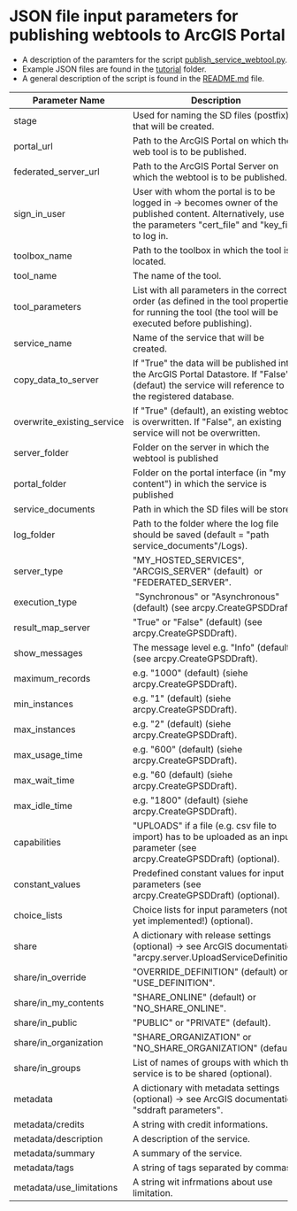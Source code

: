 # JSON file input parameters for publishing webtools to ArcGIS Portal
- A description of the paramters for the script [publish_service_webtool.py](publish_service_webtool.py).
- Example JSON files are found in the [tutorial](tutorial) folder.
- A general description of the script is found in the [README.md](../README.md) file.

| Parameter Name|    Description    | Example |
| --- | --- | --- |
| stage | Used for naming the SD files (postfix) that will be created. | "TEST" or "PROD" | 
| portal_url | Path to the ArcGIS Portal on which the web tool is to be published.| "https://xxx.xxx.com/portal"|
| federated_server_url | Path to the ArcGIS Portal Server on which the webtool is to be published.| "https://xxx.xxx.com/server" |
| sign_in_user | User with whom the portal is to be logged in → becomes owner of the published content. Alternatively, use the parameters "cert_file" and "key_file" to log in.| "username@domain" |
| toolbox_name | Path to the toolbox in which the tool is located. | "C:/Temp/tutorial/Schulraumplanung.tbx" |
| tool_name | The name of the tool. | "ExportStandorteVS" |
| tool_parameters | List with all parameters in the correct order (as defined in the tool properties) for running the tool (the tool will be executed before publishing). | ["https://xxx.xxx.xx/rest/services/SLU/Primarschule/FeatureServer/3", "C:/Temp/ExportStandorteVS.xlsx", "True", "True"] |
| service_name | Name of the service that will be created.| "ExportStandorteVS" |
| copy_data_to_server | If "True" the data will be published into the ArcGIS Portal Datastore. If "False" (defaut) the service will reference to the registered database.| "False" |
| overwrite_existing_service | If "True" (default), an existing webtool is overwritten. If "False", an existing service will not be overwritten. | "True" |
| server_folder | Folder on the server in which the webtool is published| "TEST" |
| portal_folder | Folder on the portal interface (in "my content") in which the service is published| "TEST" |
| service_documents | Path in which the SD files will be stored.| "C:/Temp/tutorial" |
| log_folder | Path to the folder where the log file should be saved (default = "path service_documents"/Logs).| "C:/Temp/Logs" |
| server_type | "MY_HOSTED_SERVICES", "ARCGIS_SERVER" (default)  or "FEDERATED_SERVER".| "MY_HOSTED_SERVICES" |
| execution_type | "Synchronous" or "Asynchronous" (default) (see arcpy.CreateGPSDDraft).| "Synchronous" |
| result_map_server | "True" or "False" (default) (see arcpy.CreateGPSDDraft).| "False" |
| show_messages |  The message level e.g. "Info" (default) (see arcpy.CreateGPSDDraft).| "Debug" |
| maximum_records  | e.g. "1000" (default) (siehe arcpy.CreateGPSDDraft).|  "1000" |
| min_instances  | e.g. "1" (default) (siehe arcpy.CreateGPSDDraft).|  "1" |
| max_instances  | e.g. "2" (default) (siehe arcpy.CreateGPSDDraft).|  "2" |
| max_usage_time  | e.g. "600" (default) (siehe arcpy.CreateGPSDDraft).|  "600|
| max_wait_time  | e.g. "60 (default) (siehe arcpy.CreateGPSDDraft).|  "60 |
| max_idle_time  | e.g. "1800" (default) (siehe arcpy.CreateGPSDDraft).|  "1800" |
| capabilities  | "UPLOADS" if a file (e.g. csv file to import) has to be uploaded as an input parameter (see arcpy.CreateGPSDDraft) (optional).|  UPLOADS" |
| constant_values  | Predefined constant values for input parameters (see arcpy.CreateGPSDDraft) (optional).|  "" |
| choice_lists  | Choice lists for input parameters (not yet implemented!) (optional).|  "" |
| share | A dictionary with release settings (optional) → see ArcGIS documentation "arcpy.server.UploadServiceDefinition".| "{...}" |
| share/in_override| "OVERRIDE_DEFINITION" (default) or "USE_DEFINITION". | "OVERRIDE_DEFINITION" |
| share/in_my_contents| "SHARE_ONLINE" (default) or "NO_SHARE_ONLINE".| "SHARE_ONLINE" |
| share/in_public| "PUBLIC" or "PRIVATE" (default).| "PRIVATE" |
| share/in_organization| "SHARE_ORGANIZATION" or "NO_SHARE_ORGANIZATION" (default).| "NO_SHARE_ORGANIZATION" |
| share/in_groups| List of names of groups with which the service is to be shared (optional). | ["testgroup_1", "testgroup_2"] |
| metadata | A dictionary with metadata settings (optional) → see ArcGIS documentation "sddraft parameters".| "{...}" |
| metadata/credits | A string with credit informations. | "© Geoinformationszentrum Stadt Luzern"  |
| metadata/description | A description of the service. | "playground places"  |
| metadata/summary | A summary of the service. | "playground places"  |
| metadata/tags | A string of tags separated by commas.| "test,playground" |
| metadata/use_limitations | A string wit infrmations about use limitation.| "test,playground" |
